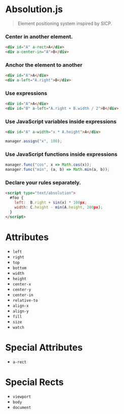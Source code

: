 # Absolution.js

> Element positioning system inspired by SICP.

### Center in another element.

``` html
<div id="A" a-rect>A</div>
<div a-center-in="A">B</div>
```

### Anchor the element to another

``` html
<div id="A">A</div>
<div a-left="A.right">B</div>
```

### Use expressions

``` html
<div id="A">A</div>
<div id="B" a-left="A.right + B.width / 2">B</div>
```

### Use JavaScript variables inside expressions

``` html
<div id="A" a-width="x * A.height">A</div>
```

``` js
manager.assign("x", 100);
```

### Use JavaScript functions inside expressions

``` js
manager.func("cos", x => Math.cos(x));
manager.func("min", (a, b) => Math.min(a, b));
```

### Declare your rules separately.

``` html
<script type="text/absolution">
  #foo {
    left:  B.right + sin(x) * 100px;
    width: C.height - min(A.height, 200px);
  }
</script>
```

# Attributes

* `left`
* `right`
* `top`
* `bottom`
* `width`
* `height`
* `center-x`
* `center-y`
* `center-in`
* `relative-to`
* `align-x`
* `align-y`
* `fill`
* `size`
* `watch`

# Special Attributes

* `a-rect`

# Special Rects

* `viewport`
* `body`
* `document`
